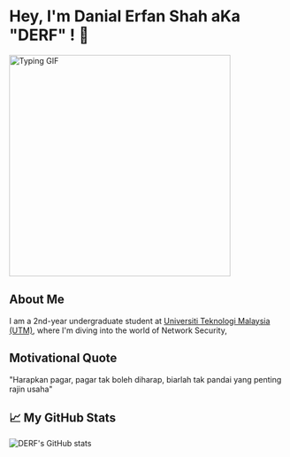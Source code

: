 
# Hey, I'm Danial Erfan Shah aKa "DERF" ! 🤗

<img src="https://github.com/Hacking-Notes/Hacking-Notes/blob/main/typing.gif?raw=true" width="400" alt="Typing GIF">


## About Me
I am a 2nd-year undergraduate student at [Universiti Teknologi Malaysia (UTM)](https://www.utm.my/), where I'm diving into the world of Network Security, 

## Motivational Quote
"Harapkan pagar, pagar tak boleh diharap, biarlah tak pandai yang penting rajin usaha"

## 📈 My GitHub Stats
![DERF's GitHub stats](https://github-readme-stats.vercel.app/api?username=derfcode91&show_icons=true&theme=radical)

